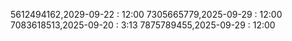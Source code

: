 5612494162,2029-09-22 : 12:00
7305665779,2025-09-29 : 12:00
7083618513,2025-09-20 : 3:13
7875789455,2025-09-29 : 12:00
